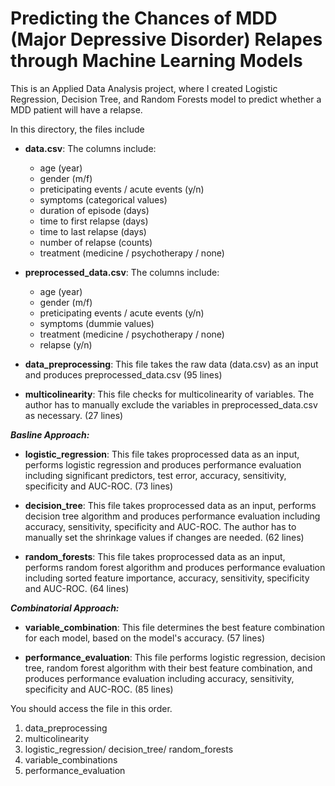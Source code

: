# Predicting the Chances of MDD (Major Depressive Disorder) Relapes through Machine Learning Models

This is an Applied Data Analysis project, where I created Logistic Regression, Decision Tree, and Random Forests model to predict whether a MDD patient will have a relapse.

In this directory, the files include

* **data.csv**: The columns include:
  * age (year)
  * gender (m/f)
  * preticipating events / acute events (y/n)
  * symptoms (categorical values)
  * duration of episode (days)
  * time to first relapse (days)
  * time to last relapse (days)
  * number of relapse (counts)
  * treatment (medicine / psychotherapy / none)

* **preprocessed_data.csv**: The columns include:
  * age (year)
  * gender (m/f)
  * preticipating events / acute events (y/n)
  * symptoms (dummie values)
  * treatment (medicine / psychotherapy / none)
  * relapse (y/n)

* **data_preprocessing**: This file takes the raw data (data.csv) as an input and produces preprocessed_data.csv (95 lines)

* **multicolinearity**: This file checks for multicolinearity of variables. The author has to manually exclude the variables in preprocessed_data.csv as necessary. (27 lines)


***Basline Approach:***

* **logistic_regression**: This file takes proprocessed data as an input, performs logistic regression and produces performance evaluation including significant predictors, test error, accuracy, sensitivity, specificity and AUC-ROC. (73 lines)

* **decision_tree**: This file takes proprocessed data as an input, performs decision tree algorithm and produces performance evaluation including accuracy, sensitivity, specificity and AUC-ROC. The author has to manually set the shrinkage values if changes are needed. (62 lines)

* **random_forests**: This file takes proprocessed data as an input, performs random forest algorithm and produces performance evaluation including sorted feature importance, accuracy, sensitivity, specificity and AUC-ROC. (64 lines)


***Combinatorial Approach:***

* **variable_combination**: This file determines the best feature combination for each model, based on the model's accuracy. (57 lines)

* **performance_evaluation**: This file performs logistic regression, decision tree, random forest algorithm with their best feature combination, and produces performance evaluation including accuracy, sensitivity, specificity and AUC-ROC. (85 lines)


You should access the file in this order.
1. data_preprocessing
2. multicolinearity
3. logistic_regression/ decision_tree/ random_forests
4. variable_combinations
5. performance_evaluation

